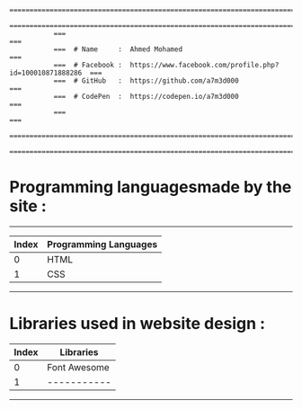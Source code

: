                ===============================================================================                 
               ===============================================================================
               ===                                                                         ===
               ===  # Name     :  Ahmed Mohamed                                            ===
               ===  # Facebook :  https://www.facebook.com/profile.php?id=100010871888286  ===
               ===  # GitHub   :  https://github.com/a7m3d000                              ===
               ===  # CodePen  :  https://codepen.io/a7m3d000                              ===
               ===                                                                         ===
               ===============================================================================
               ===============================================================================




# Programming languages ​​made by the site :
---

Index  |  Programming Languages
------- |  ---------------------
0       |  HTML
1       |  CSS
--------------------------------



# Libraries used in website design :
Index  |  Libraries
------- |  ---------------------
0       |  Font Awesome
1       |  -----------
--------------------------------

